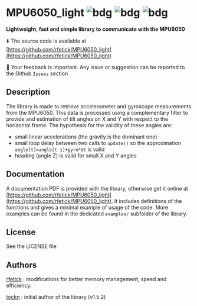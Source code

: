 # MPU6050_light ![bdg](https://img.shields.io/github/license/rfetick/MPU6050_light) ![bdg](https://img.shields.io/github/v/release/rfetick/MPU6050_light) ![bdg](https://img.shields.io/github/commits-since/rfetick/MPU6050_light/latest)

**Lightweight, fast and simple library to communicate with the MPU6050**

:arrow_down: The source code is available at [https://github.com/rfetick/MPU6050_light](https://github.com/rfetick/MPU6050_light)

:arrows_counterclockwise: Your feedback is important. Any issue or suggestion can be reported to the Github `Issues` section


## Description

The library is made to retrieve accelerometer and gyroscope measurements from the MPU6050. This data is processed using a complementary filter to provide and estimation of tilt angles on X and Y with respect to the horizontal frame. The hypothesis for the validity of these angles are:
* small linear accelerations (the gravity is the dominant one)
* small loop delay between two calls to `update()` so the approximation `angle[t]=angle[t-1]+gyro*dt` is valid
* heading (angle Z) is valid for small X and Y angles

## Documentation

A documentation PDF is provided with the library, otherwise get it online at [https://github.com/rfetick/MPU6050_light](https://github.com/rfetick/MPU6050_light). It includes definitions of the functions and gives a minimal example of usage of the code. More examples can be found in the dedicated `examples/` subfolder of the library.

## License

See the LICENSE file

## Authors

[rfetick](https://github.com/rfetick) : modifications for better memory management, speed and efficiency.

[tockn](https://github.com/tockn) : initial author of the library (v1.5.2)
